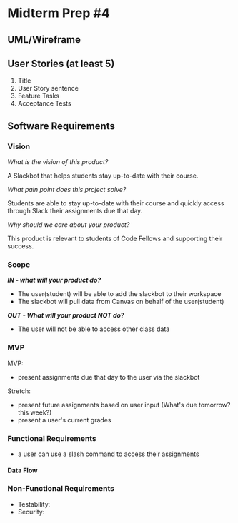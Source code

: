 # Midterm Prep #4

## UML/Wireframe

## User Stories (at least 5)

1. Title
2. User Story sentence
3. Feature Tasks
4. Acceptance Tests

## Software Requirements

### Vision

*What is the vision of this product?*

A Slackbot that helps students stay up-to-date with their course.

*What pain point does this project solve?*

Students are able to stay up-to-date with their course and quickly access through Slack their assignments due that day.

*Why should we care about your product?*

This product is relevant to students of Code Fellows and supporting their success.

### Scope

***IN - what will your product do?***

- The user(student) will be able to add the slackbot to their workspace
- The slackbot will pull data from Canvas on behalf of the user(student)

***OUT - What will your product NOT do?***

- The user will not be able to access other class data

### MVP

MVP:

- present assignments due that day to the user via the slackbot

Stretch:

- present future assignments based on user input (What's due tomorrow? this week?)
- present a user's current grades

### Functional Requirements

- a user can use a slash command to access their assignments

#### Data Flow

### Non-Functional Requirements

- Testability: 
- Security: 